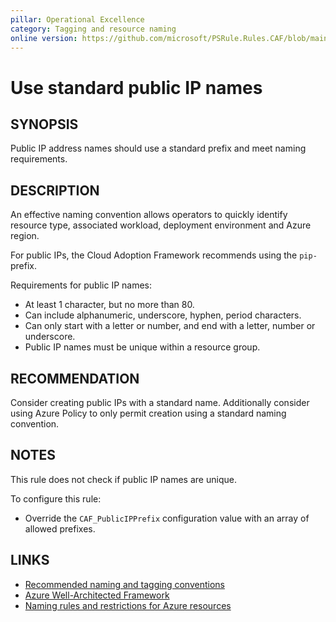 ```yaml
---
pillar: Operational Excellence
category: Tagging and resource naming
online version: https://github.com/microsoft/PSRule.Rules.CAF/blob/main/docs/rules/en/CAF.Name.PublicIP.md
---
```


# Use standard public IP names

## SYNOPSIS

Public IP address names should use a standard prefix and meet naming requirements.

## DESCRIPTION

An effective naming convention allows operators to quickly identify resource type, associated workload,
deployment environment and Azure region.

For public IPs, the Cloud Adoption Framework recommends using the `pip-` prefix.

Requirements for public IP names:

- At least 1 character, but no more than 80.
- Can include alphanumeric, underscore, hyphen, period characters.
- Can only start with a letter or number, and end with a letter, number or underscore.
- Public IP names must be unique within a resource group.

## RECOMMENDATION

Consider creating public IPs with a standard name.
Additionally consider using Azure Policy to only permit creation using a standard naming convention.

## NOTES

This rule does not check if public IP names are unique.

To configure this rule:

- Override the `CAF_PublicIPPrefix` configuration value with an array of allowed prefixes.

## LINKS

- [Recommended naming and tagging conventions](https://docs.microsoft.com/en-us/azure/cloud-adoption-framework/ready/azure-best-practices/naming-and-tagging)
- [Azure Well-Architected Framework](https://docs.microsoft.com/en-gb/azure/architecture/framework/devops/app-design#tagging-and-resource-naming)
- [Naming rules and restrictions for Azure resources](https://docs.microsoft.com/en-us/azure/azure-resource-manager/management/resource-name-rules)
